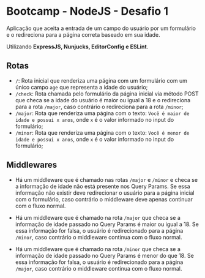 # Bootcamp - NodeJS - Desafio 1

Aplicação que aceita a entrada de um campo do usuário por um formulário e o redireciona para a página correta baseado em sua idade.

Utilizando **ExpressJS, Nunjucks, EditorConfig e ESLint**.

## Rotas

- `/`: Rota inicial que renderiza uma página com um formulário com um único campo `age` que representa a idade do usuário;
- `/check`: Rota chamada pelo formulário da página inicial via método POST que checa se a idade do usuário é maior ou igual a 18 e o redireciona para a rota `/major`, caso contrário o redireciona para a rota `/minor`;
- `/major`: Rota que renderiza uma página com o texto: `Você é maior de idade e possui x anos`, onde `x` é o valor informado no input do formulário;
- `/minor`: Rota que renderiza uma página com o texto: `Você é menor de idade e possui x anos`, onde `x` é o valor informado no input do formulário;

## Middlewares

- Há um middleware que é chamado nas rotas `/major` e `/minor` e checa se a informação de idade não está presente nos Query Params.
  Se essa informação não existir deve redirecionar o usuário para a página inicial com o formulário, caso contrário o middleware deve apenas continuar com o fluxo normal.

- Há um middleware que é chamado na rota `/major` que checa se a informação de idade passado no Query Params é maior ou igual a 18.
  Se essa informação for falsa, o usuário é redirecionado para a página `/minor`, caso contrário o middleware continua com o fluxo normal.

- Há um middleware que é chamado na rota `/minor` que checa se a informação de idade passado no Query Params é menor do que 18.
  Se essa informação for falsa, o usuário é redirecionado para a página `/major`, caso contrário o middleware continua com o fluxo normal.
